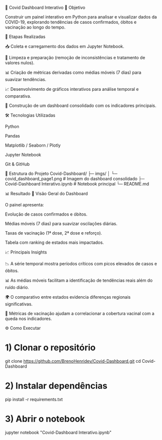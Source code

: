 🦠 Covid Dashboard Interativo
🎯 Objetivo

Construir um painel interativo em Python para analisar e visualizar dados da COVID-19, explorando tendências de casos confirmados, óbitos e vacinação ao longo do tempo.

🔎 Etapas Realizadas

📥 Coleta e carregamento dos dados em Jupyter Notebook.

🧹 Limpeza e preparação (remoção de inconsistências e tratamento de valores nulos).

📊 Criação de métricas derivadas como médias móveis (7 dias) para suavizar tendências.

📈 Desenvolvimento de gráficos interativos para análise temporal e comparativa.

📌 Construção de um dashboard consolidado com os indicadores principais.

🛠️ Tecnologias Utilizadas

Python

Pandas

Matplotlib / Seaborn / Plotly

Jupyter Notebook

Git & GitHub

📂 Estrutura do Projeto
Covid-Dashboard/
├─ imgs/
│  └─ covid_dashboard_page1.png     # Imagem do dashboard consolidado
├─ Covid-Dashboard Interativo.ipynb # Notebook principal
└─ README.md

📊 Resultado
📌 Visão Geral do Dashboard

O painel apresenta:

Evolução de casos confirmados e óbitos.

Médias móveis (7 dias) para suavizar oscilações diárias.

Taxas de vacinação (1ª dose, 2ª dose e reforço).

Tabela com ranking de estados mais impactados.

📈 Principais Insights

📉 A série temporal mostra períodos críticos com picos elevados de casos e óbitos.

📊 As médias móveis facilitam a identificação de tendências reais além do ruído diário.

🌍 O comparativo entre estados evidencia diferenças regionais significativas.

💉 Métricas de vacinação ajudam a correlacionar a cobertura vacinal com a queda nos indicadores.

⚙️ Como Executar
# 1) Clonar o repositório
git clone https://github.com/BrenoHenridev/Covid-Dashboard.git
cd Covid-Dashboard

# 2) Instalar dependências
pip install -r requirements.txt

# 3) Abrir o notebook
jupyter notebook "Covid-Dashboard Interativo.ipynb"
